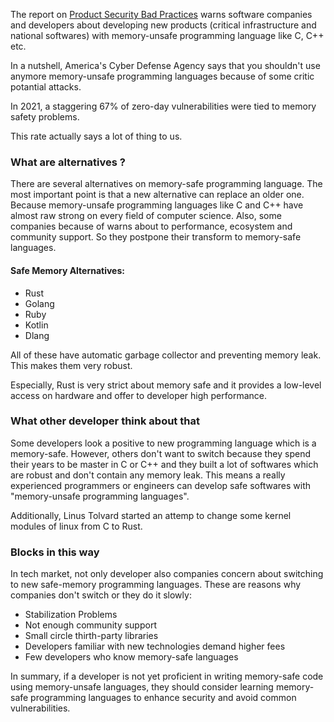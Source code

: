 The report on <a href="https://www.cisa.gov/resources-tools/resources/product-security-bad-practices" title="Product Security Bad Practices" hrefLang="en">Product Security Bad Practices</a> warns software companies and developers about developing new products (critical infrastructure and national softwares) with memory-unsafe programming language like C, C++ etc.

In a nutshell, America's Cyber Defense Agency says that you shouldn't use anymore memory-unsafe programming languages because of some critic potantial attacks.


In 2021, a staggering 67% of zero-day vulnerabilities were tied to memory safety problems. 

This rate actually says a lot of thing to us.

### What are alternatives ?

There are several alternatives on memory-safe programming language. The most important point is that a new alternative can replace an older one. Because memory-unsafe programming languages like C and C++ have almost raw strong on every field of computer science. Also, some companies because of warns about to performance, ecosystem and community support. So they postpone their transform to memory-safe languages. 


#### Safe Memory Alternatives:
- Rust
- Golang
- Ruby
- Kotlin
- Dlang

All of these have automatic garbage collector and preventing memory leak. This makes them very robust.

Especially, Rust is very strict about memory safe and it provides a low-level access on hardware and offer to developer high performance.


### What other developer think about that

Some developers look a positive to new programming language which is a memory-safe. However, others don't want to switch because they spend their years to be master in C or C++ and they built a lot of softwares which are robust and don't contain any memory leak. This means a really experienced programmers or engineers can develop safe softwares with "memory-unsafe programming languages". 

Additionally, Linus Tolvard started an attemp to change some kernel modules of linux from C to Rust.

### Blocks in this way 

In tech market, not only developer also companies concern about switching to new safe-memory programming languages. These are reasons why companies don't switch or they do it slowly:

- Stabilization Problems
- Not enough community support
- Small circle thirth-party libraries
- Developers familiar with new technologies demand higher fees
- Few developers who know memory-safe languages

In summary, if a developer is not yet proficient in writing memory-safe code using memory-unsafe languages, they should consider learning memory-safe programming languages to enhance security and avoid common vulnerabilities.


